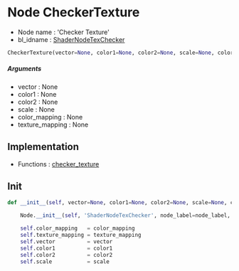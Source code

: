 # Node CheckerTexture

- Node name : 'Checker Texture'
- bl_idname : [ShaderNodeTexChecker](https://docs.blender.org/api/current/bpy.types.ShaderNodeTexChecker.html)


``` python
CheckerTexture(vector=None, color1=None, color2=None, scale=None, color_mapping=None, texture_mapping=None, node_label=None, node_color=None, **kwargs)
```
##### Arguments

- vector : None
- color1 : None
- color2 : None
- scale : None
- color_mapping : None
- texture_mapping : None

## Implementation

- Functions : [checker_texture](/docs/Shader/ShaderTree.md#checker_texture)

## Init

``` python
def __init__(self, vector=None, color1=None, color2=None, scale=None, color_mapping=None, texture_mapping=None, node_label=None, node_color=None, **kwargs):

    Node.__init__(self, 'ShaderNodeTexChecker', node_label=node_label, node_color=node_color, **kwargs)

    self.color_mapping   = color_mapping
    self.texture_mapping = texture_mapping
    self.vector          = vector
    self.color1          = color1
    self.color2          = color2
    self.scale           = scale
```
